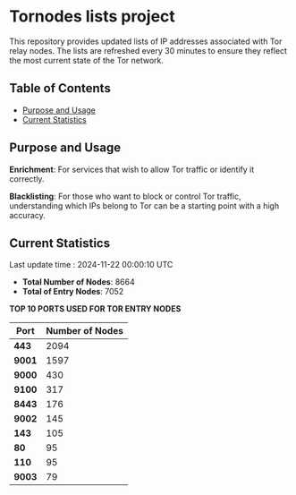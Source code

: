 # Tornodes lists project

This repository provides updated lists of IP addresses associated with Tor relay nodes. The lists are refreshed every 30 minutes to ensure they reflect the most current state of the Tor network.

## Table of Contents

- [Purpose and Usage](#purpose-and-usage)
- [Current Statistics](#current-statistics)


## Purpose and Usage

**Enrichment**: For services that wish to allow Tor traffic or identify it correctly.

**Blacklisting**: For those who want to block or control Tor traffic, understanding which IPs belong to Tor can be a starting point with a high accuracy.

## Current Statistics

Last update time : 2024-11-22 00:00:10 UTC

- **Total Number of Nodes**: 8664
- **Total of Entry Nodes**: 7052

**TOP 10 PORTS USED FOR TOR ENTRY NODES**

| **Port** | **Number of Nodes** |
|------|-----------------|
| **443**   | 2094  |
| **9001**   | 1597  |
| **9000**   | 430  |
| **9100**   | 317  |
| **8443**   | 176  |
| **9002**   | 145  |
| **143**   | 105  |
| **80**   | 95  |
| **110**   | 95  |
| **9003**   | 79  |

